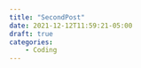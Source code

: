 ```yaml
---
title: "SecondPost"
date: 2021-12-12T11:59:21-05:00
draft: true  
categories: 
    - Coding
---
```



